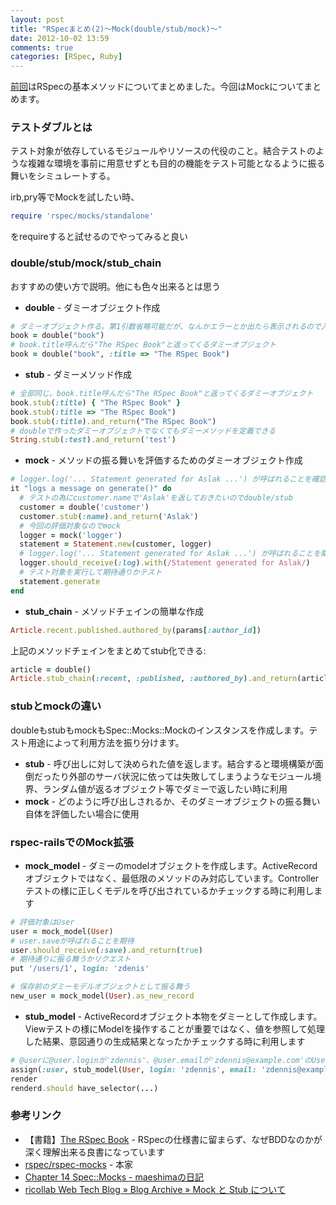 ```yaml
---
layout: post
title: "RSpecまとめ(2)～Mock(double/stub/mock)～"
date: 2012-10-02 13:59
comments: true
categories: [RSpec, Ruby]
---
```

[前回](/blog/2012/09/27/rspec_basic/)はRSpecの基本メソッドについてまとめました。今回はMockについてまとめます。

### テストダブルとは

テスト対象が依存しているモジュールやリソースの代役のこと。結合テストのような複雑な環境を事前に用意せずとも目的の機能をテスト可能となるように振る舞いをシミュレートする。

irb,pry等でMockを試したい時、
``` ruby
require 'rspec/mocks/standalone'
```
をrequireすると試せるのでやってみると良い

### double/stub/mock/stub_chain

おすすめの使い方で説明。他にも色々出来るとは思う

* **double** - ダミーオブジェクト作成
``` ruby
# ダミーオブジェクト作る。第1引数省略可能だが、なんかエラーとか出たら表示されるので入れておくと良い
book = double("book")
# book.title呼んだら"The RSpec Book"と返ってくるダミーオブジェクト
book = double("book", :title => "The RSpec Book")
```
* **stub** - ダミーメソッド作成
``` ruby
# 全部同じ。book.title呼んだら"The RSpec Book"と返ってくるダミーオブジェクト
book.stub(:title) { "The RSpec Book" }
book.stub(:title => "The RSpec Book")
book.stub(:title).and_return("The RSpec Book")
# doubleで作ったダミーオブジェクトでなくてもダミーメソッドを定義できる
String.stub(:test).and_return('test')
```
* **mock** - メソッドの振る舞いを評価するためのダミーオブジェクト作成
``` ruby
# logger.log('... Statement generated for Aslak ...') が呼ばれることを確認したい
it "logs a message on generate()" do
  # テストの為にcustomer.nameで'Aslak'を返しておきたいのでdouble/stub
  customer = double('customer')
  customer.stub(:name).and_return('Aslak')
  # 今回の評価対象なのでmock
  logger = mock('logger')
  statement = Statement.new(customer, logger)
  # logger.log('... Statement generated for Aslak ...') が呼ばれることを期待
  logger.should_receive(:log).with(/Statement generated for Aslak/)
  # テスト対象を実行して期待通りかテスト 
  statement.generate
end
```
* **stub_chain** - メソッドチェインの簡単な作成
``` ruby
Article.recent.published.authored_by(params[:author_id])
```
上記のメソッドチェインをまとめてstub化できる:
``` ruby
article = double()
Article.stub_chain(:recent, :published, :authored_by).and_return(article)
```

### stubとmockの違い

doubleもstubもmockもSpec::Mocks::Mockのインスタンスを作成します。テスト用途によって利用方法を振り分けます。

* **stub** - 呼び出しに対して決められた値を返します。結合すると環境構築が面倒だったり外部のサーバ状況に依っては失敗してしまうようなモジュール境界、ランダム値が返るオブジェクト等でダミーで返したい時に利用
* **mock** - どのように呼び出しされるか、そのダミーオブジェクトの振る舞い自体を評価したい場合に使用

### rspec-railsでのMock拡張

* **mock_model** - ダミーのmodelオブジェクトを作成します。ActiveRecordオブジェクトではなく、最低限のメソッドのみ対応しています。Controllerテストの様に正しくモデルを呼び出されているかチェックする時に利用します
``` ruby
# 評価対象はUser
user = mock_model(User)
# user.saveが呼ばれることを期待
user.should_receive(:save).and_return(true)
# 期待通りに振る舞うかリクエスト
put '/users/1', login: 'zdenis'
```
``` ruby
# 保存前のダミーモデルオブジェクトとして振る舞う
new_user = mock_model(User).as_new_record
```
* **stub_model** - ActiveRecordオブジェクト本物をダミーとして作成します。Viewテストの様にModelを操作することが重要ではなく、値を参照して処理した結果、意図通りの生成結果となったかチェックする時に利用します
``` ruby
# @userに@user.loginが'zdennis'、@user.emailが'zdennis@example.com'のUserオブジェクトを登録
assign(:user, stub_model(User, login: 'zdennis', email: 'zdennis@example.com'))
render
renderd.should have_selector(...)
```

### 参考リンク

* 【書籍】[The RSpec Book](http://www.amazon.co.jp/RSpec-Book-Professional-Ruby-Series/dp/4798121932/ref=sr_1_1?ie=UTF8&qid=1349182365&sr=8-1) - RSpecの仕様書に留まらず、なぜBDDなのかが深く理解出来る良書になっています
* [rspec/rspec-mocks](https://github.com/rspec/rspec) - 本家
* [Chapter 14 Spec::Mocks - maeshimaの日記](http://d.hatena.ne.jp/maeshima/20100620/1277051360)
* [ricollab Web Tech Blog » Blog Archive » Mock と Stub について](http://blogs.ricollab.jp/webtech/2009/09/mock_and_stub/)
